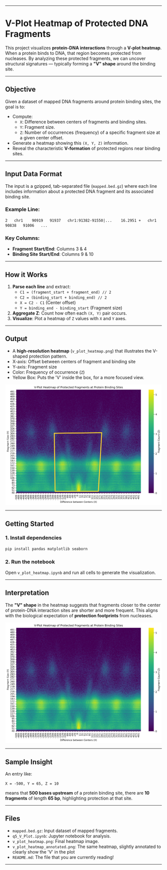 
---

# V-Plot Heatmap of Protected DNA Fragments

This project visualizes **protein-DNA interactions** through a **V-plot heatmap**. When a protein binds to DNA, that region becomes protected from nucleases. By analyzing these protected fragments, we can uncover structural signatures — typically forming a **"V" shape** around the binding site.

---

## Objective

Given a dataset of mapped DNA fragments around protein binding sites, the goal is to:

- Compute:
  - `X`: Difference between centers of fragments and binding sites.
  - `Y`: Fragment size.
  - `Z`: Number of occurrences (frequency) of a specific fragment size at a given center offset.
- Generate a heatmap showing this `(X, Y, Z)` information.
- Reveal the characteristic **V-formation** of protected regions near binding sites.

---

## Input Data Format

The input is a gzipped, tab-separated file (`mapped.bed.gz`) where each line includes information about a protected DNA fragment and its associated binding site.

### Example Line:

```
2	chr1	90919	91937	chr1:91382-91550|...	16.2951	+	chr1	90838	91006	...
```

### Key Columns:

- **Fragment Start/End**: Columns 3 & 4
- **Binding Site Start/End**: Columns 9 & 10

---

## How it Works

1. **Parse each line** and extract:
   - `C1 = (fragment_start + fragment_end) // 2`
   - `C2 = (binding_start + binding_end) // 2`
   - `X = C2 - C1` (Center offset)
   - `Y = binding_end - binding_start` (Fragment size)
2. **Aggregate Z**: Count how often each `(X, Y)` pair occurs.
3. **Visualize**: Plot a heatmap of `Z` values with `X` and `Y` axes.

---

## Output

- A **high-resolution heatmap** (`v_plot_heatmap.png`) that illustrates the V-shaped protection pattern.
- X-axis: Offset between centers of fragment and binding site
- Y-axis: Fragment size
- Color: Frequency of occurrence (`Z`)
- Yellow Box: Puts the 'V' inside the box, for a more focused view.

<p align="center">
  <img src="v_plot_heatmap_annotated.png" alt="V-plot Heatmap" width="600">
</p>

---

## Getting Started

### 1. Install dependencies

```bash
pip install pandas matplotlib seaborn
```

### 2. Run the notebook

Open `v_plot_heatmap.ipynb` and run all cells to generate the visualization.


---

## Interpretation

The **"V" shape** in the heatmap suggests that fragments closer to the center of protein-DNA interaction sites are shorter and more frequent. This aligns with the biological expectation of **protection footprints** from nucleases.
<p align="center">
  <img src="v_plot_heatmap.png" alt="V-plot Heatmap" width="600">
</p>

---

## Sample Insight

An entry like:

```
X = -500, Y = 65, Z = 10
```

means that **500 bases upstream** of a protein binding site, there are **10 fragments** of length **65 bp**, highlighting protection at that site.

---

## Files

- `mapped.bed.gz`: Input dataset of mapped fragments.
- `q5_V_Plot.ipynb`: Jupyter notebook for analysis.
- `v_plot_heatmap.png`: Final heatmap image.
- `v_plot_heatmap_annotated.png`: The same heatmap, slightly annotated to clearly show the 'V' in the plot
- `README.md`: The file that you are currently reading!

---

